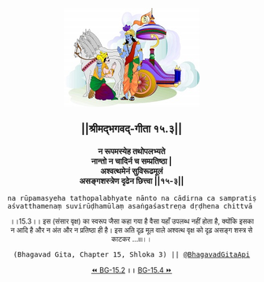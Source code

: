 <center><img src="../../asset/BG.png" alt="#API #bhagavadgitaapi #slok #nodejs #js #api #gitaapi #krishna #hinduism #vedic #ISKCON #shreemadbhagavadgita #technology"/>
<h2>||श्रीमद्‍भगवद्‍-गीता १५.३||</h2>
<h3>न रूपमस्येह तथोपलभ्यते<br/>नान्तो न चादिर्न च सम्प्रतिष्ठा |<br/>अश्वत्थमेनं सुविरूढमूलं<br/>असङ्गशस्त्रेण दृढेन छित्त्वा ||१५-३||</h3>
<pre>na rūpamasyeha tathopalabhyate nānto na cādirna ca sampratiṣṭhā .<br/>aśvatthamenaṃ suvirūḍhamūlaṃ asaṅgaśastreṇa dṛḍhena chittvā ||15-3||</pre>
<p>।।15.3।। इस (संसार वृक्ष) का स्वरूप जैसा कहा गया है वैसा यहाँ उपलब्ध नहीं होता है, क्योंकि इसका न आदि है और न अंत और न प्रतिष्ठा ही है। इस अति दृढ़ मूल वाले अश्वत्थ वृक्ष को दृढ़ असङ्ग शस्त्र से काटकर ...৷৷৷৷।।</p>
<pre>(Bhagavad Gita, Chapter 15, Shloka 3) || <a href="https://twitter.com/bhagavadgitaapi">@BhagavadGitaApi</a></pre><a href="../../15/2">⏪  BG-15.2</a><b>        ।।        </b><a href="../../15/4">BG-15.4  ⏩</a></center>